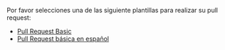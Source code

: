 Por favor selecciones una de las siguiente plantillas para realizar su pull request:

- [Pull Request Basic](?expand=1&template=basic_pull_request.md)
- [Pull Request básica en español](?expand=1&template=basic_pull_request_es.md)
